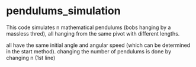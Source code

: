 # pendulums_simulation
This code simulates n mathematical pendulums (bobs hanging by a massless thred),
all hanging from the same pivot with different lengths.

all have the same initial angle and angular speed (which can be determined in the start method).
changing the number of pendulums is done by changing n (1st line)
